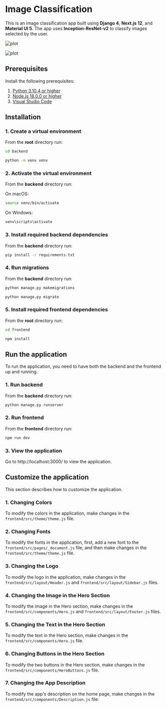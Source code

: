 # Image Classification

This is an image classification app built using **Django 4**, **Next.js 12**, and **Material UI 5**. The app uses **Inception-ResNet-v2** to classify images selected by the user.

![plot](https://github.com/BobsProgrammingAcademy/Image-Classification-App-Layout-Customization/blob/master/frontend/public/images/dark.png?raw=true)

![plot](https://github.com/BobsProgrammingAcademy/Image-Classification-App-Layout-Customization/blob/master/frontend/public/images/image_classification.png?raw=true)

## Prerequisites

Install the following prerequisites:

1. [Python 3.10.4 or higher](https://www.python.org/downloads/)
2. [Node.js 18.0.0 or higher](https://nodejs.org/en/)
3. [Visual Studio Code](https://code.visualstudio.com/download)

## Installation

### 1. Create a virtual environment

From the **root** directory run:

```bash
cd backend
```

```bash
python -m venv venv
```

### 2. Activate the virtual environment

From the **backend** directory run:

On macOS:

```bash
source venv/bin/activate
```

On Windows:

```bash
venv\scripts\activate
```

### 3. Install required backend dependencies

From the **backend** directory run:

```bash
pip install -r requirements.txt
```

### 4. Run migrations

From the **backend** directory run:

```bash
python manage.py makemigrations
```

```bash
python manage.py migrate
```

### 5. Install required frontend dependencies

From the **root** directory run:

```bash
cd frontend
```

```bash
npm install
```

## Run the application

To run the application, you need to have both the backend and the frontend up and running.

### 1. Run backend

From the **backend** directory run:

```bash
python manage.py runserver
```

### 2. Run frontend

From the **frontend** directory run:

```bash
npm run dev
```

### 3. View the application

Go to http://localhost:3000/ to view the application.

## Customize the application

This section describes how to customize the application. 

### 1. Changing Colors

To modify the colors in the application, make changes in the ```frontend/src/theme/theme.js``` file.

### 2. Changing Fonts

To modify the fonts in the application, first, add a new font to the ```frontend/src/pages/_document.js``` file, and then make changes in the ```frontend/src/theme/theme.js``` file.

### 3. Changing the Logo

To modify the logo in the application, make changes in the ```frontend/src/layout/Header.js``` and ```frontend/src/layout/Sidebar.js``` files.

### 4. Changing the Image in the Hero Section

To modify the image in the Hero section, make changes in the ```frontend/src/components/Hero.js``` and ```frontend/src/layout/Footer.js``` files.

### 5. Changing the Text in the Hero Section

To modify the text in the Hero section, make changes in the ```frontend/src/components/Hero.js``` file.

### 6. Changing Buttons in the Hero Section

To modify the two buttons in the Hero section, make changes in the ```frontend/src/components/HeroButtons.js``` file.

### 7. Changing the App Description

To modify the app's description on the home page, make changes in the ```frontend/src/components/Description.js``` file.
